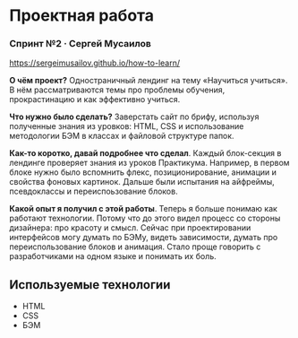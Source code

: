 # Проектная работа
### Спринт №2 · Сергей Мусаилов
https://sergeimusailov.github.io/how-to-learn/

**О чём проект?** Одностраничный лендинг на тему «Научиться учиться». В нём рассматриваются темы про проблемы обучения, прокрастинацию и как эффективно учиться.

**Что нужно было сделать?** Заверстать сайт по брифу, используя полученные знания из уровков: HTML, CSS и использование методологии БЭМ в классах и файловой структуре папок.

**Как-то коротко, давай подробнее что сделал**. Каждый блок-секция в лендинге проверяет знания из уроков Практикума. Например, в первом блоке нужно было вспомнить флекс, позиционирование, анимации и свойства фоновых картинок. Дальше были испытания на айфреймы, псевдоклассы и переиспоьзование блоков.

**Какой опыт я получил с этой работы**. Теперь я больше понимаю как работают технологии. Потому что до этого видел процесс со стороны дизайнера: про красоту и смысл. Сейчас при проектировании интерфейсов могу думать по БЭМу, видеть зависимости, думать про переиспользование блоков и анимация. Стало проще говорить с разработчиками на одном языке и понимать их боль.

## Используемые технологии

* HTML
* CSS
* БЭМ
